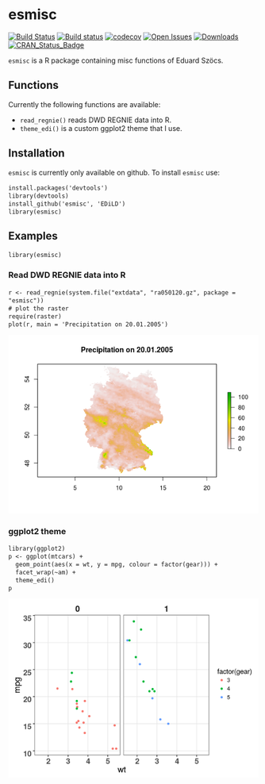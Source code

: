 esmisc
======

[![Build
Status](https://travis-ci.org/EDiLD/esmisc.png)](https://travis-ci.org/EDiLD/esmisc)
[![Build
status](https://ci.appveyor.com/api/projects/status/ju4fwso1luyanrn6?svg=true)](https://ci.appveyor.com/project/EDiLD/esmisc-98v1t)
[![codecov](https://codecov.io/gh/EDiLD/esmisc/branch/master/graph/badge.svg)](https://codecov.io/gh/EDiLD/esmisc)
[![Open
Issues](https://img.shields.io/github/issues/edild/esmisc.svg)](https://github.com/edild/esmisc/issues)
[![Downloads](http://cranlogs.r-pkg.org/badges/esmisc)](http://cranlogs.r-pkg.org/badges/esmisc)
[![CRAN\_Status\_Badge](http://www.r-pkg.org/badges/version/esmisc)](http://cran.r-project.org/web/packages/esmisc)

`esmisc` is a R package containing misc functions of Eduard Szöcs.

Functions
---------

Currently the following functions are available:

-   `read_regnie()` reads DWD REGNIE data into R.
-   `theme_edi()` is a custom ggplot2 theme that I use.

Installation
------------

`esmisc` is currently only available on github. To install `esmisc` use:

    install.packages('devtools')
    library(devtools)
    install_github('esmisc', 'EDiLD')
    library(esmisc)

Examples
--------

    library(esmisc)

### Read DWD REGNIE data into R

    r <- read_regnie(system.file("extdata", "ra050120.gz", package = "esmisc"))
    # plot the raster
    require(raster)
    plot(r, main = 'Precipitation on 20.01.2005')

![](README_files/figure-markdown_strict/read_regnie-1.png)

### ggplot2 theme

    library(ggplot2)
    p <- ggplot(mtcars) + 
      geom_point(aes(x = wt, y = mpg, colour = factor(gear))) + 
      facet_wrap(~am) + 
      theme_edi()
    p

![](README_files/figure-markdown_strict/ggplot_themes-1.png)
